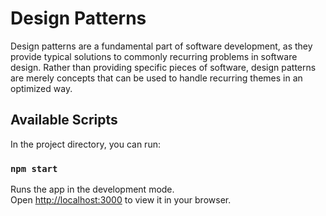 # Design Patterns

Design patterns are a fundamental part of software development, as they provide typical solutions to commonly recurring problems in software design. Rather than providing specific pieces of software, design patterns are merely concepts that can be used to handle recurring themes in an optimized way.

## Available Scripts

In the project directory, you can run:

### `npm start`

Runs the app in the development mode.\
Open [http://localhost:3000](http://localhost:3000) to view it in your browser.
